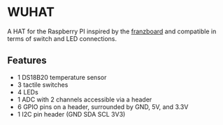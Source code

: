 # WUHAT

A HAT for the Raspberry PI inspired by the
[franzboard](https://github.com/franzboard) and compatible in terms of switch
and LED connections.


## Features

* 1 DS18B20 temperature sensor
* 3 tactile switches
* 4 LEDs
* 1 ADC with 2 channels accessible via a header
* 6 GPIO pins on a header, surrounded by GND, 5V, and 3.3V
* 1 I2C pin header (GND SDA SCL 3V3)

